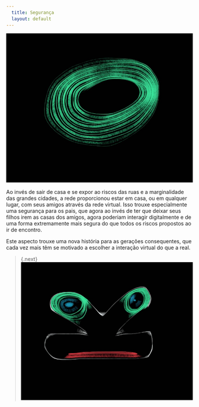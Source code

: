 ```yaml
---
  title: Segurança
  layout: default
---
```


![letra-o]

Ao invés de sair de casa e se expor ao riscos das ruas e a marginalidade das grandes cidades, a rede proporcionou estar em casa, ou em qualquer lugar, com seus amigos através da rede virtual. Isso trouxe especialmente uma segurança para os pais, que agora ao invés de ter que deixar seus filhos irem as casas dos amigos, agora poderiam interagir digitalmente e de uma forma extremamente mais segura do que todos os riscos propostos ao ir de encontro.

Este aspecto trouxe uma nova história para as gerações consequentes, que cada vez mais têm se motivado a escolher a interação virtual do que a real.

>{.next}[![Continuar lendo](/images/letra-26.png)](/reflexos.html)

[letra-o]: /images/letra-21.png

